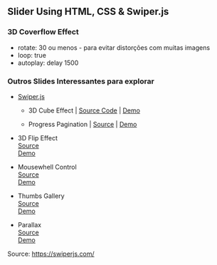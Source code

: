 ﻿## Slider Using HTML, CSS & Swiper.js

### 3D Coverflow Effect 
* rotate: 30 ou menos - para evitar distorções com muitas imagens
* loop: true
* autoplay: delay 1500

### Outros Slides Interessantes para explorar

- [Swiper.js](https://swiperjs.com/)<br>
  - 3D Cube Effect | 
  [Source Code](https://github.com/nolimits4web/Swiper/blob/master/demos/230-effect-cube.html) |
  [Demo](https://swiperjs.com/demos/230-effect-cube.html)
  
  - Progress Pagination |
  [Source](https://github.com/nolimits4web/Swiper/blob/master/demos/050-pagination-progress.html) |
  [Demo](https://swiperjs.com/demos/050-pagination-progress.html)<br>
  
* 3D Flip Effect<br>
  [Source](https://github.com/nolimits4web/Swiper/blob/master/demos/250-effect-flip.html)<br>
  [Demo](https://swiperjs.com/demos/250-effect-flip.html)<br>
  
* Mousewhell Control<br>
  [Source](https://github.com/nolimits4web/Swiper/blob/master/demos/270-mousewheel-control.html)<br>
  [Demo](https://swiperjs.com/demos/270-mousewheel-control.html)<br>

 * Thumbs Gallery <br>
   [Source](https://github.com/nolimits4web/Swiper/blob/master/demos/300-thumbs-gallery.html)<br>
   [Demo](https://swiperjs.com/demos/300-thumbs-gallery.html)<br>
  
 * Parallax<br>
   [Source](https://github.com/nolimits4web/Swiper/blob/master/demos/360-parallax.html)<br>
   [Demo](https://swiperjs.com/demos/360-parallax.html)<br>


Source: https://swiperjs.com/
